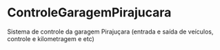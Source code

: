 # ControleGaragemPirajucara
 Sistema de controle da garagem Pirajuçara (entrada e saída de veículos, controle e kilometragem e etc)
